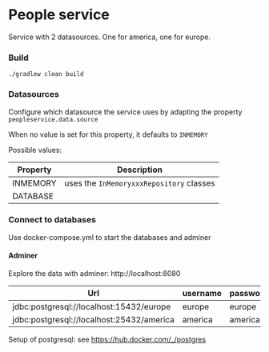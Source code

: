 # People service

Service with 2 datasources. One for america, one for europe.

### Build
`./gradlew clean build`

### Datasources

Configure which datasource the service uses by adapting the property
`peopleservice.data.source`

When no value is set for this property, it defaults to `INMEMORY`

Possible values:

| Property | Description                              |
|----------|------------------------------------------|
| INMEMORY | uses the `InMemoryxxxRepository` classes |
| DATABASE |                                          |

### Connect to databases

Use docker-compose.yml to start the databases and adminer

#### Adminer

Explore the data with adminer: http://localhost:8080

| Url                                       | username | password | database |
|-------------------------------------------|----------|----------|----------|
| jdbc:postgresql://localhost:15432/europe  | europe   | europe   | europe   |
| jdbc:postgresql://localhost:25432/america | america  | america  | america  |

Setup of postgresql: see https://hub.docker.com/_/postgres

